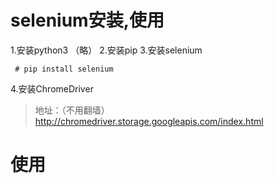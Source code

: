 # selenium安装,使用
1.安装python3 （略）
2.安装pip
3.安装selenium
```buildoutcfg
 # pip install selenium 
```
4.安装ChromeDriver
>地址：（不用翻墙）
http://chromedriver.storage.googleapis.com/index.html

# 使用
